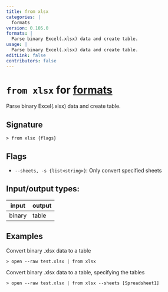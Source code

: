 ```yaml
---
title: from xlsx
categories: |
  formats
version: 0.105.0
formats: |
  Parse binary Excel(.xlsx) data and create table.
usage: |
  Parse binary Excel(.xlsx) data and create table.
editLink: false
contributors: false
---
```

<!-- This file is automatically generated. Please edit the command in https://github.com/nushell/nushell instead. -->

# `from xlsx` for [formats](/commands/categories/formats.md)

<div class='command-title'>Parse binary Excel(.xlsx) data and create table.</div>

## Signature

```> from xlsx {flags} ```

## Flags

 -  `--sheets, -s {list<string>}`: Only convert specified sheets


## Input/output types:

| input  | output |
| ------ | ------ |
| binary | table  |
## Examples

Convert binary .xlsx data to a table
```nu
> open --raw test.xlsx | from xlsx

```

Convert binary .xlsx data to a table, specifying the tables
```nu
> open --raw test.xlsx | from xlsx --sheets [Spreadsheet1]

```
